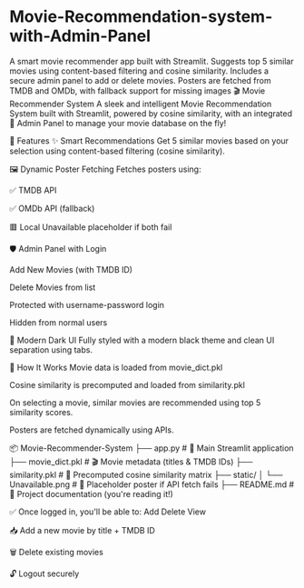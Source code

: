 # Movie-Recommendation-system-with-Admin-Panel
A smart movie recommender app built with Streamlit. Suggests top 5 similar movies using content-based filtering and cosine similarity. Includes a secure admin panel to add or delete movies. Posters are fetched from TMDB and OMDb, with fallback support for missing images
🎬 Movie Recommender System
A sleek and intelligent Movie Recommendation System built with Streamlit, powered by cosine similarity, with an integrated 🔐 Admin Panel to manage your movie database on the fly!

🚀 Features
✨ Smart Recommendations
Get 5 similar movies based on your selection using content-based filtering (cosine similarity).

🖼 Dynamic Poster Fetching
Fetches posters using:

✅ TMDB API

✅ OMDb API (fallback)

🟥 Local Unavailable placeholder if both fail

🛡 Admin Panel with Login

Add New Movies (with TMDB ID)

Delete Movies from list

Protected with username-password login

Hidden from normal users

🌙 Modern Dark UI
Fully styled with a modern black theme and clean UI separation using tabs.

🧠 How It Works
Movie data is loaded from movie_dict.pkl

Cosine similarity is precomputed and loaded from similarity.pkl

On selecting a movie, similar movies are recommended using top 5 similarity scores.

Posters are fetched dynamically using APIs.

📦 Movie-Recommender-System
├── app.py                # 🎯 Main Streamlit application
├── movie_dict.pkl        # 🎬 Movie metadata (titles & TMDB IDs)
├── similarity.pkl        # 🧠 Precomputed cosine similarity matrix
├── static/
│   └── Unavailable.png   # 🚫 Placeholder poster if API fetch fails
├── README.md             # 📘 Project documentation (you're reading it!)




✅ Once logged in, you'll be able to:
Add
Delete
View

📥 Add a new movie by title + TMDB ID

🗑 Delete existing movies

🔓 Logout securely
